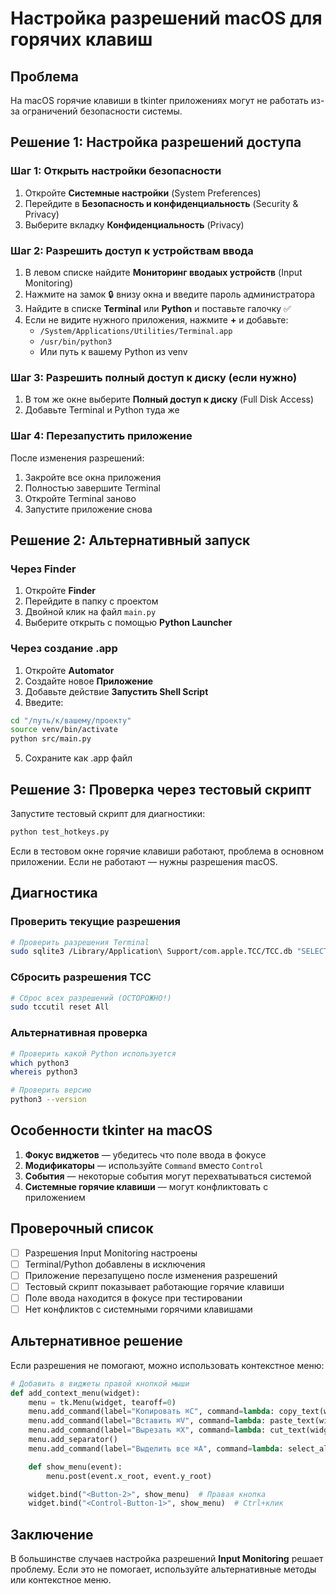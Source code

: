 # Настройка разрешений macOS для горячих клавиш

## Проблема

На macOS горячие клавиши в tkinter приложениях могут не работать из-за ограничений безопасности системы.

## Решение 1: Настройка разрешений доступа

### Шаг 1: Открыть настройки безопасности

1. Откройте **Системные настройки** (System Preferences)
2. Перейдите в **Безопасность и конфиденциальность** (Security & Privacy)
3. Выберите вкладку **Конфиденциальность** (Privacy)

### Шаг 2: Разрешить доступ к устройствам ввода

1. В левом списке найдите **Мониторинг вводаых устройств** (Input Monitoring)
2. Нажмите на замок 🔒 внизу окна и введите пароль администратора
3. Найдите в списке **Terminal** или **Python** и поставьте галочку ✅
4. Если не видите нужного приложения, нажмите **+** и добавьте:
   - `/System/Applications/Utilities/Terminal.app`
   - `/usr/bin/python3`
   - Или путь к вашему Python из venv

### Шаг 3: Разрешить полный доступ к диску (если нужно)

1. В том же окне выберите **Полный доступ к диску** (Full Disk Access)
2. Добавьте Terminal и Python туда же

### Шаг 4: Перезапустить приложение

После изменения разрешений:
1. Закройте все окна приложения
2. Полностью завершите Terminal
3. Откройте Terminal заново
4. Запустите приложение снова

## Решение 2: Альтернативный запуск

### Через Finder

1. Откройте **Finder**
2. Перейдите в папку с проектом
3. Двойной клик на файл `main.py`
4. Выберите открыть с помощью **Python Launcher**

### Через создание .app

1. Откройте **Automator**
2. Создайте новое **Приложение**
3. Добавьте действие **Запустить Shell Script**
4. Введите:
```bash
cd "/путь/к/вашему/проекту"
source venv/bin/activate
python src/main.py
```
5. Сохраните как .app файл

## Решение 3: Проверка через тестовый скрипт

Запустите тестовый скрипт для диагностики:

```bash
python test_hotkeys.py
```

Если в тестовом окне горячие клавиши работают, проблема в основном приложении.
Если не работают — нужны разрешения macOS.

## Диагностика

### Проверить текущие разрешения

```bash
# Проверить разрешения Terminal
sudo sqlite3 /Library/Application\ Support/com.apple.TCC/TCC.db "SELECT * FROM access WHERE service='kTCCServiceAccessibility';"
```

### Сбросить разрешения TCC

```bash
# Сброс всех разрешений (ОСТОРОЖНО!)
sudo tccutil reset All
```

### Альтернативная проверка

```bash
# Проверить какой Python используется
which python3
whereis python3

# Проверить версию
python3 --version
```

## Особенности tkinter на macOS

1. **Фокус виджетов** — убедитесь что поле ввода в фокусе
2. **Модификаторы** — используйте `Command` вместо `Control`
3. **События** — некоторые события могут перехватываться системой
4. **Системные горячие клавиши** — могут конфликтовать с приложением

## Проверочный список

- [ ] Разрешения Input Monitoring настроены
- [ ] Terminal/Python добавлены в исключения
- [ ] Приложение перезапущено после изменения разрешений
- [ ] Тестовый скрипт показывает работающие горячие клавиши
- [ ] Поле ввода находится в фокусе при тестировании
- [ ] Нет конфликтов с системными горячими клавишами

## Альтернативное решение

Если разрешения не помогают, можно использовать контекстное меню:

```python
# Добавить в виджеты правой кнопкой мыши
def add_context_menu(widget):
    menu = tk.Menu(widget, tearoff=0)
    menu.add_command(label="Копировать ⌘C", command=lambda: copy_text(widget))
    menu.add_command(label="Вставить ⌘V", command=lambda: paste_text(widget))
    menu.add_command(label="Вырезать ⌘X", command=lambda: cut_text(widget))
    menu.add_separator()
    menu.add_command(label="Выделить все ⌘A", command=lambda: select_all(widget))

    def show_menu(event):
        menu.post(event.x_root, event.y_root)

    widget.bind("<Button-2>", show_menu)  # Правая кнопка
    widget.bind("<Control-Button-1>", show_menu)  # Ctrl+клик
```

## Заключение

В большинстве случаев настройка разрешений **Input Monitoring** решает проблему.
Если это не помогает, используйте альтернативные методы или контекстное меню.
